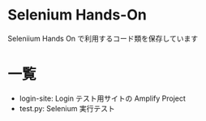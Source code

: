 # Selenium Hands-On

Seleniium Hands On で利用するコード類を保存しています

# 一覧

- login-site: Login テスト用サイトの Amplify Project
- test.py: Selenium 実行テスト
